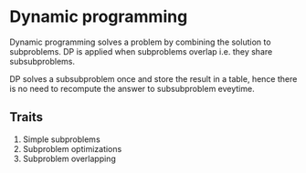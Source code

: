 # Dynamic programming

Dynamic programming solves a problem by combining the solution to subproblems. DP is applied when subproblems overlap i.e. they share subsubproblems.

DP solves a subsubproblem once and store the result in a table, hence there is no need to recompute the answer to subsubproblem eveytime.

## Traits

1. Simple subproblems
2. Subproblem optimizations
3. Subproblem overlapping

